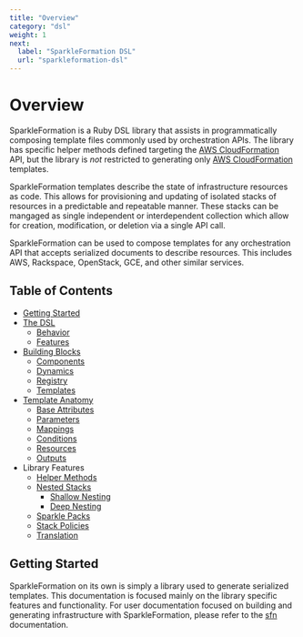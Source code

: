 ```yaml
---
title: "Overview"
category: "dsl"
weight: 1
next:
  label: "SparkleFormation DSL"
  url: "sparkleformation-dsl"
---
```


# Overview

SparkleFormation is a Ruby DSL library that assists in programmatically
composing template files commonly used by orchestration APIs. The library
has specific helper methods defined targeting the [AWS CloudFormation][cfn]
API, but the library is _not_ restricted to generating only
[AWS CloudFormation][cfn] templates.

SparkleFormation templates describe the state of infrastructure resources
as code. This allows for provisioning and updating of isolated stacks of
resources in a predictable and repeatable manner. These stacks can be
mangaged as single independent or interdependent collection which allow
for creation, modification, or deletion via a single API call.

SparkleFormation can be used to compose templates for any orchestration
API that accepts serialized documents to describe resources. This includes
AWS, Rackspace, OpenStack, GCE, and other similar services.

## Table of Contents

- [Getting Started](#getting-started)
- [The DSL](sparkleformation-dsl)
  - [Behavior](sparkleformation-dsl#behavior)
  - [Features](sparkleformation-dsl#features)
- [Building Blocks](building-blocks)
  - [Components](building-blocks#components)
  - [Dynamics](building-blocks#dynamics)
  - [Registry](building-blocks#registry)
  - [Templates](building-blocks#templates)
- [Template Anatomy](anatomy)
  - [Base Attributes](anatomy#base-attributes)
  - [Parameters](anatomy#parameters)
  - [Mappings](anatomy#mappings)
  - [Conditions](anatomy#conditions)
  - [Resources](anatomy#resources)
  - [Outputs](anatomy#outputs)
- Library Features
  - [Helper Methods](helper-methods)
  - [Nested Stacks](nested-stacks)
    - [Shallow Nesting](nested-stacks#shallow-nesting)
    - [Deep Nesting](nested-stacks#deep-nesting)
  - [Sparkle Packs](sparkle-packs)
  - [Stack Policies](stack-policies)
  - [Translation](translation)

## Getting Started

SparkleFormation on its own is simply a library used to generate serialized
templates. This documentation is focused mainly on the library specific
features and functionality. For user documentation focused on building and
generating infrastructure with SparkleFormation, please refer to the
[sfn][sfn] documentation.

[cfn]: https://aws.amazon.com/cloudformation/
[sfn]: ../../sfn/
